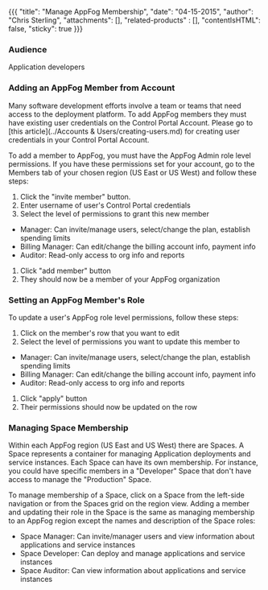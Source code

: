 {{{
  "title": "Manage AppFog Membership",
  "date": "04-15-2015",
  "author": "Chris Sterling",
  "attachments": [],
  "related-products" : [],
  "contentIsHTML": false,
  "sticky": true
}}}

### Audience

Application developers

### Adding an AppFog Member from Account

Many software development efforts involve a team or teams that need access to the deployment platform. To add AppFog members they must have existing user credentials on the Control Portal Account. Please go to [this article](../Accounts & Users/creating-users.md) for creating user credentials in your Control Portal Account.

To add a member to AppFog, you must have the AppFog Admin role level permissions. If you have these permissions set for your account, go to the Members tab of your chosen region (US East or US West) and follow these steps:

1. Click the "invite member" button.
1. Enter username of user's Control Portal credentials
1. Select the level of permissions to grant this new member
  * Manager: Can invite/manage users, select/change the plan, establish spending limits
  * Billing Manager: Can edit/change the billing account info, payment info
  * Auditor: Read-only access to org info and reports
1. Click "add member" button
1. They should now be a member of your AppFog organization

### Setting an AppFog Member's Role

To update a user's AppFog role level permissions, follow these steps:

1. Click on the member's row that you want to edit
1. Select the level of permissions you want to update this member to
  * Manager: Can invite/manage users, select/change the plan, establish spending limits
  * Billing Manager: Can edit/change the billing account info, payment info
  * Auditor: Read-only access to org info and reports
1. Click "apply" button
1. Their permissions should now be updated on the row

### Managing Space Membership

Within each AppFog region (US East and US West) there are Spaces. A Space represents a container for managing Application deployments and service instances. Each Space can have its own membership. For instance, you could have specific members in a "Developer" Space that don't have access to manage the "Production" Space.

To manage membership of a Space, click on a Space from the left-side navigation or from the Spaces grid on the region view. Adding a member and updating their role in the Space is the same as managing membership to an AppFog region except the names and description of the Space roles:

* Space Manager: Can invite/manager users and view information about applications and service instances
* Space Developer: Can deploy and manage applications and service instances
* Space Auditor: Can view information about applications and service instances
